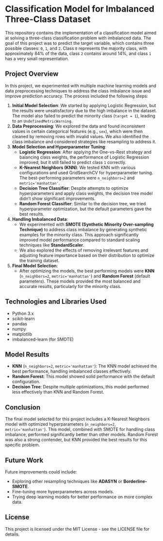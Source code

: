 # Classification Model for Imbalanced Three-Class Dataset

This repository contains the implementation of a classification model aimed at solving a three-class classification problem with imbalanced data. The goal of this project was to predict the target variable, which contains three possible classes: `0`, `1`, and `2`. Class `0` represents the majority class, with approximately 84% of the data, class `2` contains around 14%, and class `1` has a very small representation.

## Project Overview

In this project, we experimented with multiple machine learning models and data preprocessing techniques to address the class imbalance issue and improve prediction accuracy. The process included the following steps:

1. **Initial Model Selection**: We started by applying Logistic Regression, but the results were unsatisfactory due to the high imbalance in the dataset. The model also failed to predict the minority class (`target = 1`), leading to an `UndefinedMetricWarning`.
2. **Data Preprocessing**: We explored the data and found inconsistent values in certain categorical features (e.g., `sex`), which were then cleaned by removing rows with invalid values. We also identified the class imbalance and considered strategies like resampling to address it.
3. **Model Selection and Hyperparameter Tuning**:
   - **Logistic Regression**: After applying the One-vs-Rest strategy and balancing class weights, the performance of Logistic Regression improved, but it still failed to predict class `1` correctly.
   - **K-Nearest Neighbors (KNN)**: We tested KNN with various configurations and used GridSearchCV for hyperparameter tuning. The best-performing parameters were `n_neighbors=2` and `metric='manhattan'`.
   - **Decision Tree Classifier**: Despite attempts to optimize hyperparameters and apply class weights, the decision tree model didn’t show significant improvements.
   - **Random Forest Classifier**: Similar to the decision tree, we tried hyperparameter optimization, but the default parameters gave the best results.
4. **Handling Imbalanced Data**:
   - We experimented with **SMOTE (Synthetic Minority Over-sampling Technique)** to address class imbalance by generating synthetic examples for the minority class. This approach significantly improved model performance compared to standard scaling techniques like **StandardScaler**.
   - We also explored the effects of removing irrelevant features and adjusting feature importance based on their distribution to optimize the training dataset.
5. **Final Model Selection**:
   - After optimizing the models, the best performing models were **KNN** (`n_neighbors=2`, `metric='manhattan'`) and **Random Forest** (default parameters). These models provided the most balanced and accurate results, particularly for the minority class.

## Technologies and Libraries Used

- Python 3.x
- scikit-learn
- pandas
- numpy
- matplotlib
- imbalanced-learn (for SMOTE)

## Model Results

- **KNN** (`n_neighbors=2`, `metric='manhattan'`): The KNN model achieved the best performance, handling imbalanced classes effectively.
- **Random Forest**: This model showed solid performance with the default configuration.
- **Decision Tree**: Despite multiple optimizations, this model performed less effectively than KNN and Random Forest.

## Conclusion

The final model selected for this project includes a K-Nearest Neighbors model with optimized hyperparameters (`n_neighbors=2`, `metric='manhattan'`). This model, combined with SMOTE for handling class imbalance, performed significantly better than other models. Random Forest was also a strong contender, but KNN provided the best results for this specific problem.

## Future Work

Future improvements could include:

- Exploring other resampling techniques like **ADASYN** or **Borderline-SMOTE**.
- Fine-tuning more hyperparameters across models.
- Trying deep learning models for better performance on more complex data.

## License

This project is licensed under the MIT License - see the LICENSE file for details.

